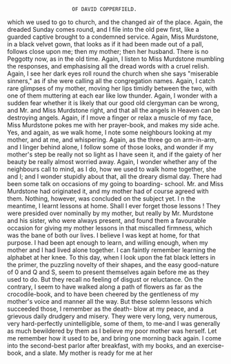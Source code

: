                          OF DAVID COPPERFIELD.

which we used to go to church, and the changed air of the place. Again,
the dreaded Sunday comes round, and I file into the old pew first,
like a guarded captive brought to a condemned service. Again, Miss
Murdstone, in a black velvet gown, that looks as if it had been made
out of a pall, follows close upon me; then my mother; then her
 husband. There is no Peggotty now, as in the old time. Again, I listen
to Miss Murdstone mumbling the responses, and emphasising all the
 dread words with a cruel relish. Again, I see her dark eyes roll round the
church when she says "miserable sinners," as if she were calling all
the congregation names. Again, I catch rare glimpses of my mother,
moving her lips timidly between the two, with one of them muttering at
each ear like low thunder. Again, I wonder with a sudden fear whether
it is likely that our good old clergyman can be wrong, and Mr. and Miss
Murdstone right, and that all the angels in Heaven can be destroying angels.
Again, if I move a finger or relax a muscle of my face, Miss Murdstone
pokes me with her prayer-book, and makes my side ache.
   Yes, and again, as we walk home, I note some neighbours looking at my
mother, and at me, and whispering. Again, as the three go on arm-in-arm,
and I linger behind alone, I follow some of those looks, and wonder if my
mother's step be really not so light as I have seen it, and if the gaiety of
her beauty be really almost worried away. Again, I wonder whether any
of the neighbours call to mind, as I do, how we used to walk home
together, she and I; and I wonder stupidly about that, all the dreary
dismal day.
   There had been some talk on occasions of my going to boarding-
school. Mr. and Miss Murdstone had originated it, and my mother had
of course agreed with them. Nothing, however, was concluded on the
subject yet. I n the meantime, I learnt lessons at home.
   Shall I ever forget those lessons ! They were presided over nominally
by my mother, but really by Mr. Murdstone and his sister, who were always
present, and found them a favourable occasion for giving my mother
lessons in that miscalled firmness, which was the bane of both our lives.
I believe I was kept at home, for that purpose. I had been apt enough to
learn, and willing enough, when my mother and I had lived alone together.
I can faintly remember learning the alphabet at her knee. To this day,
when I look upon the fat black letters in the primer, the puzzling novelty
of their shapes, and the easy good-nature of 0 and Q and S, seem to
present themselves again before me as they used to do. But they recall no
feeling of disgust or reluctance. On the contrary, I seem to have walked
along a path of flowers as far as the crocodile-book, and to have been
cheered by the gentleness of my mother's voice and manner all the way.
But these solemn lessons which succeeded those, I remember as the death-
blow at my peace, and a grievous daily drudgery and misery. They were
very long, very numerous, very hard-perfectly unintelligible, some of
them, to me-and I was generally as much bewildered by them as I
believe my poor mother was herself.
   Let me remember how it used to be, and bring one morning back
again.
   I come into the second-best parlor after breakfast, with my books,
and an exercise-book, and a slate. My mother is ready for me at her
